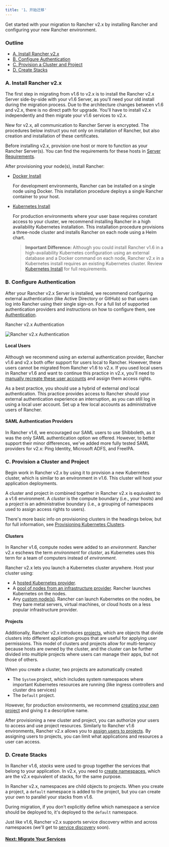 ```yaml
---
title: '1、开始迁移'
---
```


Get started with your migration to Rancher v2.x by installing Rancher and configuring your new Rancher environment.

### Outline

<!-- TOC -->

* [A. Install Rancher v2.x](#a-install-rancher-v2-x)
* [B. Configure Authentication](#b-configure-authentication)
* [C. Provision a Cluster and Project](#c-provision-a-cluster-and-project)
* [D. Create Stacks](#d-create-stacks)

<!-- /TOC -->

### A. Install Rancher v2.x

The first step in migrating from v1.6 to v2.x is to install the Rancher v2.x Server side-by-side with your v1.6 Server, as you'll need your old install during the migration process. Due to the architecture changes between v1.6 and v2.x, there is no direct path for upgrade. You'll have to install v2.x independently and then migrate your v1.6 services to v2.x.

New for v2.x, all communication to Rancher Server is encrypted. The procedures below instruct you not only on installation of Rancher, but also creation and installation of these certificates.

Before installing v2.x, provision one host or more to function as your Rancher Server(s). You can find the requirements for these hosts in [Server Requirements](/docs/installation/requirements/).

After provisioning your node(s), install Rancher:

* [Docker Install](/docs/installation/single-node)

  For development environments, Rancher can be installed on a single node using Docker. This installation procedure deploys a single Rancher container to your host.

* [Kubernetes Install](/docs/installation/k8s-install/)

  For production environments where your user base requires constant access to your cluster, we recommend installing Rancher in a high availability Kubernetes installation. This installation procedure provisions a three-node cluster and installs Rancher on each node using a Helm chart.

  > **Important Difference:** Although you could install Rancher v1.6 in a high-availability Kubernetes configuration using an external database and a Docker command on each node, Rancher v2.x in a Kubernetes install requires an existing Kubernetes cluster. Review [Kubernetes Install](/docs/installation/k8s-install/) for full requirements.

### B. Configure Authentication

After your Rancher v2.x Server is installed, we recommend configuring external authentication (like Active Directory or GitHub) so that users can log into Rancher using their single sign-on. For a full list of supported authentication providers and instructions on how to configure them, see [Authentication](/docs/admin-settings/authentication).

<figcaption>Rancher v2.x Authentication</figcaption>

![Rancher v2.x Authentication](/img/rancher/auth-providers.svg)

#### Local Users

Although we recommend using an external authentication provider, Rancher v1.6 and v2.x both offer support for users local to Rancher. However, these users cannot be migrated from Rancher v1.6 to v2.x. If you used local users in Rancher v1.6 and want to continue this practice in v2.x, you'll need to [manually recreate these user accounts](/docs/admin-settings/authentication/) and assign them access rights.

As a best practice, you should use a hybrid of external _and_ local authentication. This practice provides access to Rancher should your external authentication experience an interruption, as you can still log in using a local user account. Set up a few local accounts as administrative users of Rancher.

#### SAML Authentication Providers

In Rancher v1.6, we encouraged our SAML users to use Shibboleth, as it was the only SAML authentication option we offered. However, to better support their minor differences, we've added more fully tested SAML providers for v2.x: Ping Identity, Microsoft ADFS, and FreeIPA.

### C. Provision a Cluster and Project

Begin work in Rancher v2.x by using it to provision a new Kubernetes cluster, which is similar to an environment in v1.6. This cluster will host your application deployments.

A cluster and project in combined together in Rancher v2.x is equivalent to a v1.6 environment. A _cluster_ is the compute boundary (i.e., your hosts) and a _project_ is an administrative boundary (i.e., a grouping of namespaces used to assign access rights to users).

There's more basic info on provisioning clusters in the headings below, but for full information, see [Provisioning Kubernetes Clusters](/docs/cluster-provisioning/).

#### Clusters

In Rancher v1.6, compute nodes were added to an _environment_. Rancher v2.x eschews the term _environment_ for _cluster_, as Kubernetes uses this term for a team of computers instead of _environment_.

Rancher v2.x lets you launch a Kubernetes cluster anywhere. Host your cluster using:

* A [hosted Kubernetes provider](/docs/cluster-provisioning/hosted-kubernetes-clusters/).
* A [pool of nodes from an infrastructure provider](/docs/cluster-provisioning/rke-clusters/node-pools/). Rancher launches Kubernetes on the nodes.
* Any [custom node(s)](/docs/cluster-provisioning/rke-clusters/custom-nodes/). Rancher can launch Kubernetes on the nodes, be they bare metal servers, virtual machines, or cloud hosts on a less popular infrastructure provider.

#### Projects

Additionally, Rancher v2.x introduces [projects](/docs/k8s-in-rancher/projects-and-namespaces/), which are objects that divide clusters into different application groups that are useful for applying user permissions. This model of clusters and projects allow for multi-tenancy because hosts are owned by the cluster, and the cluster can be further divided into multiple projects where users can manage their apps, but not those of others.

When you create a cluster, two projects are automatically created:

* The `System` project, which includes system namespaces where important Kubernetes resources are running (like ingress controllers and cluster dns services)
* The `Default` project.

However, for production environments, we recommend [creating your own project](/docs/project-admin/namespaces/#creating-projects) and giving it a descriptive name.

After provisioning a new cluster and project, you can authorize your users to access and use project resources. Similarly to Rancher v1.6 environments, Rancher v2.x allows you to [assign users to projects](/docs/k8s-in-rancher/projects-and-namespaces/editing-projects/). By assigning users to projects, you can limit what applications and resources a user can access.

### D. Create Stacks

In Rancher v1.6, _stacks_ were used to group together the services that belong to your application. In v2.x, you need to [create namespaces](/docs/k8s-in-rancher/projects-and-namespaces/#creating-namespaces), which are the v2.x equivalent of stacks, for the same purpose.

In Rancher v2.x, namespaces are child objects to projects. When you create a project, a `default` namespace is added to the project, but you can create your own to parallel your stacks from v1.6.

During migration, if you don't explicitly define which namespace a service should be deployed to, it's deployed to the `default` namespace.

Just like v1.6, Rancher v2.x supports service discovery within and across namespaces (we'll get to [service discovery](/docs/v1.6-migration/discover-services) soon).

#### [Next: Migrate Your Services](/docs/v1.6-migration/run-migration-tool)

